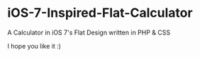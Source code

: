 iOS-7-Inspired-Flat-Calculator
==============================

A Calculator in iOS 7's Flat Design written in PHP &amp; CSS


I hope you like it :)

